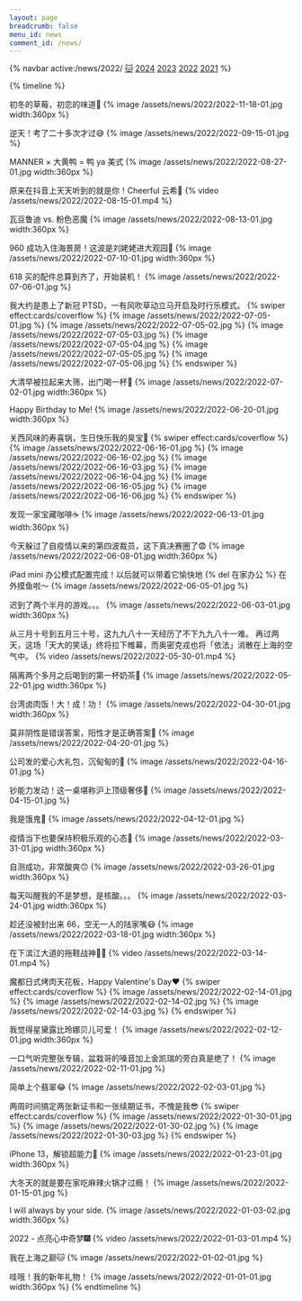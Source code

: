 ```yaml
---
layout: page
breadcrumb: false
menu_id: news
comment_id: /news/
---
```


{% navbar active:/news/2022/ [🐱](/news/cat/) [2024](/news/) [2023](/news/2023/) [2022](/news/2022/) [2021](/news/2021/) %}

{% timeline %}
<!-- node 2022-11-18 -->
初冬的草莓，初恋的味道💑
{% image /assets/news/2022/2022-11-18-01.jpg width:360px %}
<!-- node 2022-09-03 -->
逆天！考了二十多次才过😅
{% image /assets/news/2022/2022-09-15-01.jpg %}
<!-- node 2022-08-27 -->
MANNER × 大黄鸭 = 鸭 ya 美式
{% image /assets/news/2022/2022-08-27-01.jpg width:360px %}
<!-- node 2022-08-15 -->
原来在抖音上天天听到的就是你！Cheerful 云希🤣
{% video /assets/news/2022/2022-08-15-01.mp4 %}
<!-- node 2022-08-13 -->
瓦豆鲁迪 vs. 粉色恶魔
{% image /assets/news/2022/2022-08-13-01.jpg width:360px %}
<!-- node 2022-07-10 -->
960 成功入住海景房！这波是刘姥姥进大观园🤪
{% image /assets/news/2022/2022-07-10-01.jpg width:360px %}
<!-- node 2022-07-06 -->
618 买的配件总算到齐了，开始装机！
{% image /assets/news/2022/2022-07-06-01.jpg %}
<!-- node 2022-07-05 -->
我大约是患上了新冠 PTSD，一有风吹草动立马开启及时行乐模式。
{% swiper effect:cards/coverflow %}
{% image /assets/news/2022/2022-07-05-01.jpg %}
{% image /assets/news/2022/2022-07-05-02.jpg %}
{% image /assets/news/2022/2022-07-05-03.jpg %}
{% image /assets/news/2022/2022-07-05-04.jpg %}
{% image /assets/news/2022/2022-07-05-05.jpg %}
{% image /assets/news/2022/2022-07-05-06.jpg %}
{% endswiper %}
<!-- node 2022-07-02 -->
大清早被拉起来大筛，出门喝一杯🥱
{% image /assets/news/2022/2022-07-02-01.jpg width:360px %}
<!-- node 2022-06-20 -->
Happy Birthday to Me!
{% image /assets/news/2022/2022-06-20-01.jpg width:360px %}
<!-- node 2022-06-16 -->
关西风味的寿喜锅，生日快乐我的臭宝🥰
{% swiper effect:cards/coverflow %}
{% image /assets/news/2022/2022-06-16-01.jpg %}
{% image /assets/news/2022/2022-06-16-02.jpg %}
{% image /assets/news/2022/2022-06-16-03.jpg %}
{% image /assets/news/2022/2022-06-16-04.jpg %}
{% image /assets/news/2022/2022-06-16-05.jpg %}
{% image /assets/news/2022/2022-06-16-06.jpg %}
{% endswiper %}
<!-- node 2022-06-13 -->
发现一家宝藏咖啡☕
{% image /assets/news/2022/2022-06-13-01.jpg width:360px %}
<!-- node 2022-06-08 -->
今天躲过了自疫情以来的第四波裁员，这下真决赛圈了😨
{% image /assets/news/2022/2022-06-08-01.jpg width:360px %}
<!-- node 2022-06-05 -->
iPad mini 办公模式配置完成！以后就可以带着它愉快地 {% del 在家办公 %} 在外摸鱼啦～
{% image /assets/news/2022/2022-06-05-01.jpg %}
<!-- node 2022-06-03 -->
迟到了两个半月的游戏。。。
{% image /assets/news/2022/2022-06-03-01.jpg width:360px %}
<!-- node 2022-05-30 -->
从三月十号到五月三十号，这九九八十一天经历了不下九九八十一难。
再过两天，这场「天大的笑话」终将拉下帷幕，而奥密克戎也将「依法」消散在上海的空气中。
{% video /assets/news/2022/2022-05-30-01.mp4 %}
<!-- node 2022-05-22 -->
隔离两个多月之后喝到的第一杯奶茶🥤
{% image /assets/news/2022/2022-05-22-01.jpg width:360px %}
<!-- node 2022-04-30 -->
台湾卤肉饭！大！成！功！
{% image /assets/news/2022/2022-04-30-01.jpg width:360px %}
<!-- node 2022-04-20 -->
莫非阴性是错误答案，阳性才是正确答案🤬
{% image /assets/news/2022/2022-04-20-01.jpg %}
<!-- node 2022-04-16 -->
公司发的爱心大礼包，沉甸甸的💝
{% image /assets/news/2022/2022-04-16-01.jpg %}
<!-- node 2022-04-15 -->
钞能力发动！这一桌堪称沪上顶级奢侈🤭
{% image /assets/news/2022/2022-04-15-01.jpg %}
<!-- node 2022-04-12 -->
我是饿鬼👻
{% image /assets/news/2022/2022-04-12-01.jpg %}
<!-- node 2022-03-31 -->
疫情当下也要保持积极乐观的心态🍛
{% image /assets/news/2022/2022-03-31-01.jpg width:360px %}
<!-- node 2022-03-26 -->
自测成功，非常酸爽🙃
{% image /assets/news/2022/2022-03-26-01.jpg width:360px %}
<!-- node 2022-03-24 -->
每天叫醒我的不是梦想，是核酸。。。
{% image /assets/news/2022/2022-03-24-01.jpg width:360px %}
<!-- node 2022-03-18 -->
趁还没被封出来 66，空无一人的陆家嘴😷
{% image /assets/news/2022/2022-03-18-01.jpg width:360px %}
<!-- node 2022-03-14 -->
在下滨江大道的拖鞋战神🤸‍♂️
{% video /assets/news/2022/2022-03-14-01.mp4 %}
<!-- node 2022-02-14 -->
魔都日式烤肉天花板，Happy Valentine's Day❤️
{% swiper effect:cards/coverflow %}
{% image /assets/news/2022/2022-02-14-01.jpg %}
{% image /assets/news/2022/2022-02-14-02.jpg %}
{% image /assets/news/2022/2022-02-14-03.jpg %}
{% endswiper %}
<!-- node 2022-02-12 -->
我觉得星黛露比玲娜贝儿可爱！
{% image /assets/news/2022/2022-02-12-01.jpg width:360px %}
<!-- node 2022-02-11 -->
一口气听完整张专辑，盆栽哥的嗓音加上金凯瑞的旁白真是绝了！
{% image /assets/news/2022/2022-02-11-01.jpg %}
<!-- node 2022-02-03 -->
简单上个翡翠😂
{% image /assets/news/2022/2022-02-03-01.jpg %}
<!-- node 2022-01-30 -->
两周时间搞定两张新证书和一张续期证书，不愧是我😎
{% swiper effect:cards/coverflow %}
{% image /assets/news/2022/2022-01-30-01.jpg %}
{% image /assets/news/2022/2022-01-30-02.jpg %}
{% image /assets/news/2022/2022-01-30-03.jpg %}
{% endswiper %}
<!-- node 2022-01-23 -->
iPhone 13，解锁超能力🚀
{% image /assets/news/2022/2022-01-23-01.jpg width:360px %}
<!-- node 2022-01-15 -->
大冬天的就是要在家吃麻辣火锅才过瘾！
{% image /assets/news/2022/2022-01-15-01.jpg %}
<!-- node 2022-01-03 -->
I will always by your side.
{% image /assets/news/2022/2022-01-03-02.jpg width:360px %}
<!-- node 2022-01-03 -->
2022 - 点亮心中奇梦🎆
{% video /assets/news/2022/2022-01-03-01.mp4 %}
<!-- node 2022-01-02 -->
我在上海之巅🐱
{% image /assets/news/2022/2022-01-02-01.jpg %}
<!-- node 2022-01-01 -->
哇哦！我的新年礼物！
{% image /assets/news/2022/2022-01-01-01.jpg width:360px %}
{% endtimeline %}
